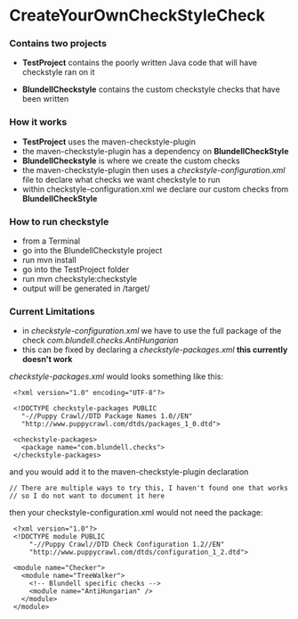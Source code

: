 CreateYourOwnCheckStyleCheck
============================

<h3>Contains two projects</h3>

 - **TestProject** contains the poorly written Java code that will have checkstyle ran on it

 - **BlundellCheckstyle** contains the custom checkstyle checks that have been written

<h3>How it works</h3>

 - **TestProject** uses the maven-checkstyle-plugin
 - the maven-checkstyle-plugin has a dependency on **BlundellCheckStyle**
 - **BlundellCheckstyle** is where we create the custom checks
 - the maven-checkstyle-plugin then uses a *checkstyle-configuration.xml* file to declare what checks we want checkstyle to run
 - within checkstyle-configuration.xml we declare our custom checks from **BlundellCheckStyle**


<h3>How to run checkstyle</h3>

 - from a Terminal
 - go into the BlundellCheckstyle project
 - run mvn install
 - go into the TestProject folder
 - run mvn checkstyle:checkstyle
 - output will be generated in /target/


<h3>Current Limitations</h3>

 - in *checkstyle-configuration.xml* we have to use the full package of the check *com.blundell.checks.AntiHungarian*
 - this can be fixed by declaring a *checkstyle-packages.xml* **this currently doesn't work**


*checkstyle-packages.xml* would looks something like this:

     <?xml version="1.0" encoding="UTF-8"?>

     <!DOCTYPE checkstyle-packages PUBLIC
       "-//Puppy Crawl//DTD Package Names 1.0//EN"
       "http://www.puppycrawl.com/dtds/packages_1_0.dtd">

     <checkstyle-packages>
       <package name="com.blundell.checks">
     </checkstyle-packages>
     
and you would add it to the maven-checkstyle-plugin declaration

    // There are multiple ways to try this, I haven't found one that works
    // so I do not want to document it here

then your checkstyle-configuration.xml would not need the package:

     <?xml version="1.0"?>
     <!DOCTYPE module PUBLIC
         "-//Puppy Crawl//DTD Check Configuration 1.2//EN"
         "http://www.puppycrawl.com/dtds/configuration_1_2.dtd">

     <module name="Checker">
       <module name="TreeWalker">
         <!-- Blundell specific checks -->
         <module name="AntiHungarian" />
       </module>
     </module>
